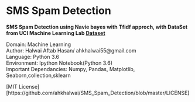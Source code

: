 # SMS Spam Detection

**SMS Spam Detection using Navie bayes with Tfidf approch, with DataSet from UCI Machine Learning Lab [Dataset](https://archive.ics.uci.edu/ml/datasets/sms+spam+collection)**

<p>
Domain: Machine Learning<br /> 
Author: Halwai Aftab Hasan/ ahkhalwai55@gmail.com<br />
Language: Python 3.6<br />
Environment: Ipython Notebook(Python 3.6)<br />
Important Dependancies: Numpy, Pandas, Matplotlib, Seaborn,collection,sklearn<br />
 
</p>
[MIT License][https://github.com/ahkhalwai/SMS_Spam_Detection/blob/master/LICENSE]

